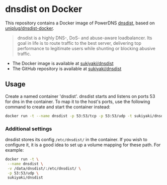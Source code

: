 # dnsdist on Docker

This repository contains a Docker image of PowerDNS [dnsdist](http://dnsdist.org/), based on [uniplug/dnsdist-docker](https://github.com/uniplug/dnsdist-docker).

> dnsdist is a highly DNS-, DoS- and abuse-aware loadbalancer. Its goal in life is to route traffic to the best server, delivering top performance to legitimate users while shunting or blocking abusive traffic.

* The Docker image is available at [sukiyaki/dnsdist](https://hub.docker.com/r/sukiyaki/dnsdist/)
* The GitHub repository is available at [sukiyaki/dnsdist](https://github.com/sukiyaki/dnsdist)

## Usage

Create a named container 'dnsdist'.
dnsdist starts and listens on ports 53 for dns in the container.
To map it to the host's ports, use the following command to create and start the container instead:

```bash
docker run -t --name dnsdist -p 53:53/tcp -p 53:53/udp -t sukiyaki/dnsdist
```

### Additional settings

dnsdist stores its config ```/etc/dnsdist/``` in the container.
If you wish to configure it, it is a good idea to set up a volume mapping for these path. For example:

```bash
docker run -t \
 --name dnsdist \
 -v /data/dnsdist/:/etc/dnsdist/ \
 -p 53:53/udp \
 sukiyaki/dnsdist
```
